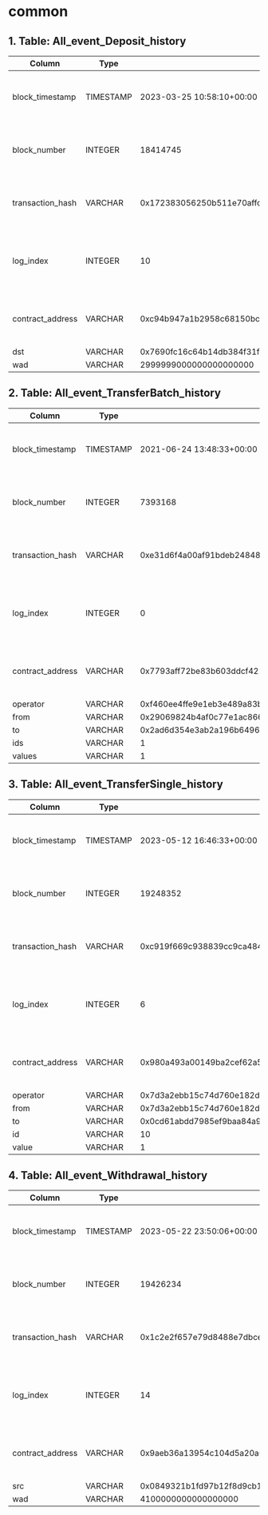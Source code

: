 # common

## 1. Table: All\_event\_Deposit\_history

| Column            | Type      | Example                                                            | Description                                                  |
| ----------------- | --------- | ------------------------------------------------------------------ | ------------------------------------------------------------ |
| block\_timestamp  | TIMESTAMP | 2023-03-25 10:58:10+00:00                                          | Timestamp of the block where this event was emitted          |
| block\_number     | INTEGER   | 18414745                                                           | The block number where this event was emitted                |
| transaction\_hash | VARCHAR   | 0x172383056250b511e70affcfa7c4a2213258f1bf578db6011987e5ed476c16a1 | Hash of the transactions in which this event was emitted     |
| log\_index        | INTEGER   | 10                                                                 | Integer of the log index position in the block of this event |
| contract\_address | VARCHAR   | 0xc94b947a1b2958c68150bcaa630f011765ac18e9                         | Address of the contract that produced the log                |
| dst               | VARCHAR   | 0x7690fc16c64b14db384f31f92358e897c8436edc                         |                                                              |
| wad               | VARCHAR   | 2999999000000000000000                                             |                                                              |

## 2. Table: All\_event\_TransferBatch\_history

| Column            | Type      | Example                                                            | Description                                                  |
| ----------------- | --------- | ------------------------------------------------------------------ | ------------------------------------------------------------ |
| block\_timestamp  | TIMESTAMP | 2021-06-24 13:48:33+00:00                                          | Timestamp of the block where this event was emitted          |
| block\_number     | INTEGER   | 7393168                                                            | The block number where this event was emitted                |
| transaction\_hash | VARCHAR   | 0xe31d6f4a00af91bdeb2484883819c7029984a930feb77eb43fdee66c5d53e533 | Hash of the transactions in which this event was emitted     |
| log\_index        | INTEGER   | 0                                                                  | Integer of the log index position in the block of this event |
| contract\_address | VARCHAR   | 0x7793aff72be83b603ddcf42153be44f8fefba90f                         | Address of the contract that produced the log                |
| operator          | VARCHAR   | 0xf460ee4ffe9e1eb3e489a83b5c4d0dcbb5336989                         |                                                              |
| from              | VARCHAR   | 0x29069824b4af0c77e1ac86632a88c942e4d12cd9                         |                                                              |
| to                | VARCHAR   | 0x2ad6d354e3ab2a196b64964a788534fdf7932e2b                         |                                                              |
| ids               | VARCHAR   | 1                                                                  |                                                              |
| values            | VARCHAR   | 1                                                                  |                                                              |

## 3. Table: All\_event\_TransferSingle\_history

| Column            | Type      | Example                                                            | Description                                                  |
| ----------------- | --------- | ------------------------------------------------------------------ | ------------------------------------------------------------ |
| block\_timestamp  | TIMESTAMP | 2023-05-12 16:46:33+00:00                                          | Timestamp of the block where this event was emitted          |
| block\_number     | INTEGER   | 19248352                                                           | The block number where this event was emitted                |
| transaction\_hash | VARCHAR   | 0xc919f669c938839cc9ca4840beecf2a295e8b44714b4235a0e31806bf58fe0a9 | Hash of the transactions in which this event was emitted     |
| log\_index        | INTEGER   | 6                                                                  | Integer of the log index position in the block of this event |
| contract\_address | VARCHAR   | 0x980a493a00149ba2cef62a51697bfe6ea1115e6a                         | Address of the contract that produced the log                |
| operator          | VARCHAR   | 0x7d3a2ebb15c74d760e182ddebf05c00faba76872                         |                                                              |
| from              | VARCHAR   | 0x7d3a2ebb15c74d760e182ddebf05c00faba76872                         |                                                              |
| to                | VARCHAR   | 0x0cd61abdd7985ef9baa84a9a8b48e2f75212040c                         |                                                              |
| id                | VARCHAR   | 10                                                                 |                                                              |
| value             | VARCHAR   | 1                                                                  |                                                              |

## 4. Table: All\_event\_Withdrawal\_history

| Column            | Type      | Example                                                            | Description                                                  |
| ----------------- | --------- | ------------------------------------------------------------------ | ------------------------------------------------------------ |
| block\_timestamp  | TIMESTAMP | 2023-05-22 23:50:06+00:00                                          | Timestamp of the block where this event was emitted          |
| block\_number     | INTEGER   | 19426234                                                           | The block number where this event was emitted                |
| transaction\_hash | VARCHAR   | 0x1c2e2f657e79d8488e7dbce142b495508d4813a5220e8af926476255a05a1c53 | Hash of the transactions in which this event was emitted     |
| log\_index        | INTEGER   | 14                                                                 | Integer of the log index position in the block of this event |
| contract\_address | VARCHAR   | 0x9aeb36a13954c104d5a20a608278909c0880e5d5                         | Address of the contract that produced the log                |
| src               | VARCHAR   | 0x0849321b1fd97b12f8d9cb1d1dcb28ca2a5edf72                         |                                                              |
| wad               | VARCHAR   | 4100000000000000000                                                |                                                              |
